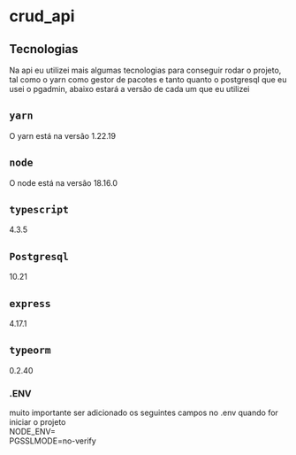 # crud_api

## Tecnologias

Na api eu utilizei mais algumas tecnologias para conseguir rodar o projeto, tal como o yarn como gestor de pacotes e tanto quanto o postgresql que eu usei o pgadmin, abaixo estará a versão de cada um que eu utilizei

## `yarn`
O yarn está na versão 1.22.19

## `node`
O node está na versão 18.16.0

## `typescript`
4.3.5

## `Postgresql`
10.21

## `express`
 4.17.1

## `typeorm`
0.2.40

### .ENV
muito importante ser adicionado os seguintes campos no .env quando for iniciar o projeto 
</br>NODE_ENV= 
</br>PGSSLMODE=no-verify
